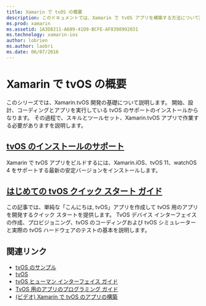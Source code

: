 ```yaml
---
title: Xamarin で tvOS の概要
description: このドキュメントでは、Xamarin で tvOS アプリを構築する方法について説明します。 インストール ガイドとクイック スタート ガイドにリンクします。
ms.prod: xamarin
ms.assetid: 1A3D8211-A689-41D9-BCFE-AF8398992031
ms.technology: xamarin-ios
author: lobrien
ms.author: laobri
ms.date: 06/07/2016
---
```


# <a name="getting-started-with-tvos-in-xamarin"></a>Xamarin で tvOS の概要

このシリーズでは、Xamarin.tvOS 開発の基礎について説明します。 開始、設計、コーディングとアプリを実行している tvOS のサポートのインストールからなります。 その過程で、スキルとツールセット、Xamarin.tvOS アプリで作業する必要がありますを説明します。

## <a name="installing-tvos-supportiostvosget-startedinstallationmd"></a>[tvOS のインストールのサポート](~/ios/tvos/get-started/installation.md)

Xamarin で tvOS アプリをビルドするには、Xamarin.iOS、tvOS 11、watchOS 4 をサポートする最新の安定バージョンをインストールします。

## <a name="hello-tvos-quick-start-guideiostvosget-startedhello-tvosmd"></a>[はじめての tvOS クイック スタート ガイド](~/ios/tvos/get-started/hello-tvos.md)

この記事では、単純な「こんにちは, tvOS」アプリを作成して tvOS 用のアプリを開発するクイック スタートを提供します。 TvOS デバイス インターフェイスの作成、プロビジョニング、tvOS のコーディングおよび tvOS シミュレーターと実際の tvOS ハードウェアのテストの基本を説明します。


## <a name="related-links"></a>関連リンク

- [tvOS のサンプル](https://developer.xamarin.com/samples/tvos/all/)
- [tvOS](https://developer.apple.com/tvos/)
- [tvOS ヒューマン インターフェイス ガイド](https://developer.apple.com/tvos/human-interface-guidelines/)
- [TvOS 用のアプリのプログラミング ガイド](https://developer.apple.com/library/prerelease/tvos/documentation/General/Conceptual/AppleTV_PG/)
- [(ビデオ) Xamarin で tvOS のアプリの構築](https://university.xamarin.com/lightninglectures/tvos-with-xamarin)
